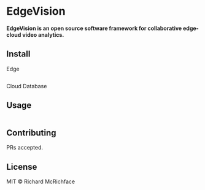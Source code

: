 # EdgeVision

**EdgeVision is an open source software framework for collaborative edge-cloud video analytics.**

## Install
Edge
```
```
Cloud
Database

## Usage

```
```

## Contributing

PRs accepted.

## License

MIT © Richard McRichface
